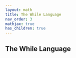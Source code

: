 ```yaml
---
layout: math
title: The While Language
nav_order: 3
mathjax: true
has_children: true
---
```


## The While Language


